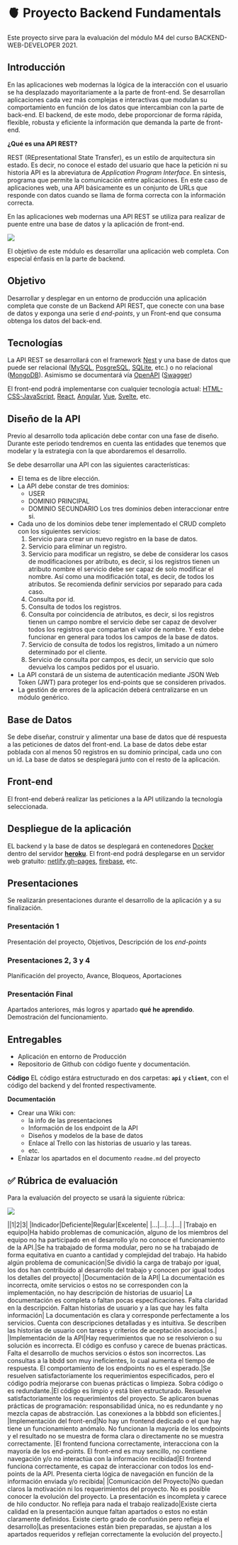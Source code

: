 # 🫀 Proyecto Backend Fundamentals

Este proyecto sirve para la evaluación del módulo M4 del curso BACKEND-WEB-DEVELOPER 2021.

## Introducción

En las aplicaciones web modernas la lógica de la interacción con el usuario se ha desplazado mayoritariamente a la parte de front-end. Se desarrollan aplicaciones cada vez más complejas e interactivas que modulan su comportamiento en función de los datos que intercambian con la parte de back-end. El backend, de este modo, debe proporcionar de forma rápida, flexible, robusta y eficiente la información que demanda la parte de front-end.

__¿Qué es una API REST?__

REST (REpresentational State Transfer), es un estilo de arquitectura sin estado. Es decir, no conoce el estado del usuario que hace la petición ni su historia
API es la abreviatura de _Application Program Interface_. En síntesis, programa que permite la comunicación entre aplicaciones. En este caso de aplicaciones web, una API básicamente es un conjunto de URLs que responde con datos cuando se llama de forma correcta con la información correcta.

En las aplicaciones web modernas una API REST se utiliza para realizar de puente entre una base de datos y la aplicación de front-end.


![](https://cdn-clekk.nitrocdn.com/tkvYXMZryjYrSVhxKeFTeXElceKUYHeV/assets/static/optimized/rev-d50a452/wp-content/uploads/2021/04/What_Is_Web_Application_Architecture_.png)

El objetivo de este módulo es desarrollar una aplicación web completa. Con especial énfasis en la parte de backend.

## Objetivo

Desarrollar y desplegar en un entorno de producción una aplicación completa que conste de un Backend API REST, que conecte con una base de datos y exponga una serie d _end-points_, y un Front-end que consuma obtenga los datos del back-end.

## Tecnologías

La API REST se desarrollará con el framework [Nest](https://docs.nestjs.com/first-steps) y una base de datos que puede ser relacional ([MySQL](https://dev.mysql.com/doc/mysql-getting-started/en/), [PosgreSQL](https://www.postgresqltutorial.com/postgresql-getting-started/), [SQLite](https://www.sqlite.org/quickstart.html), etc.)
o no relacional ([MongoDB](https://docs.mongodb.com/manual/tutorial/getting-started/)). Asimismo se documentará vía [OpenAPI](https://www.openapis.org/) ([Swagger](https://swagger.io/tools/open-source/getting-started/))

El front-end podrá implementarse con cualquier tecnología actual:
[HTML-CSS-JavaScript](https://developer.mozilla.org/es/docs/Learn/Getting_started_with_the_web), [React](https://es.reactjs.org/docs/getting-started.html), [Angular](https://angular.io/start), [Vue](https://v1.vuejs.org/guide/), [Svelte](https://svelte.dev/blog/the-easiest-way-to-get-started), etc.

## Diseño de la API

Previo al desarrollo toda aplicación debe contar con una fase de diseño. Durante este periodo tendremos en cuenta las entidades que tenemos que modelar y la estrategia con la que abordaremos el desarrollo.

Se debe desarrollar una API con las siguientes características:

- El tema es de libre elección.
- La API debe constar de tres dominios:
  - USER
  - DOMINIO PRINCIPAL
  - DOMINIO SECUNDARIO
  Los tres dominios deben interaccionar entre si.
- Cada uno de los dominios debe tener implementado el CRUD completo con los siguientes servicios:
	1. Servicio para crear un nuevo registro en la base de datos.
	2. Servicio para eliminar un registro.
	3. Servicio para modificar un registro, se debe de considerar los casos de modificaciones por atributo, es decir, si los registros tienen un atributo nombre el servicio debe ser capaz de solo modificar el nombre. Así como una modificación total, es decir, de todos los atributos. Se recomienda definir servicios por separado para cada caso.
	4. Consulta por id.
	5. Consulta de todos los registros.
	6. Consulta por coincidencia de atributos, es decir, si los registros tienen un campo nombre el servicio debe ser capaz de devolver todos los registros que compartan el valor de nombre. Y esto debe funcionar en general para todos los campos de la base de datos.
	7. Servicio de consulta de todos los registros, limitado a un número determinado por el cliente.
	8. Servicio de consulta por campos, es decir, un servicio que solo devuelva los campos pedidos por el usuario.
- La API constará de un sistema de autenticación mediante JSON Web Token (JWT) para proteger los end-points que se consideren privados.
- La gestión de errores de la aplicación deberá centralizarse en un módulo genérico.

## Base de Datos
Se debe diseñar, construir y alimentar una base de datos que dé respuesta a las peticiones de datos del front-end.
La base de datos debe estar poblada con al menos 50 registros en su dominio principal, cada uno con un id.
La base de datos se desplegará junto con el resto de la aplicación.

## Front-end
El front-end deberá realizar las peticiones a la API utilizando la tecnología seleccionada.

## Despliegue de la aplicación
EL backend y la base de datos se desplegará en contenedores [Docker](https://www.docker.com/get-started) dentro del servidor [**heroku**](https://devcenter.heroku.com/start).
El front-end podrá desplegarse en un servidor web gratuito: [netlify](https://www.netlify.com/),[gh-pages](https://www.npmjs.com/package/gh-pages), [firebase](https://firebase.google.com/products/hosting?gclsrc=ds&gclsrc=ds&gclid=COXv8cGorvQCFWpFHQkdzwwCsA), etc.

## Presentaciones

Se realizarán presentaciones durante el desarrollo de la aplicación y a su finalización.

### Presentación 1
Presentación del proyecto,
Objetivos,
Descripción de los _end-points_

### Presentaciones 2, 3 y 4
Planificación del proyecto,
Avance,
Bloqueos,
Aportaciones

### Presentación Final
Apartados anteriores, más logros y apartado **qué he aprendido**.
Demostración del funcionamiento.


## Entregables
- Aplicación en entorno de Producción
- Repositorio de Github con código fuente y documentación.

**Código**
EL código estára estructurado en dos carpetas: **`api`** y **`client`**, con el código del backend y del fronted respectivamente.

**Documentación**
- Crear una Wiki con:
	- la info de las presentaciones
	- Información de los endpoint de la API
	- Diseños y modelos de la base de datos
	- Enlace al Trello con las historias de usuario y las tareas.
	- etc.
- Enlazar los apartados en el documento `readme.md` del proyecto

## ✅ Rúbrica de evaluación

Para la evaluación del proyecto se usará la siguiente rúbrica:

![](img/rubrica.jpg)


||1|2|3|
|Indicador|Deficiente|Regular|Excelente|
|...|...|...|...|
|Trabajo en equipo|Ha habido problemas de comunicación, alguno de los miembros del equipo no ha participado en el desarrollo y/o no conoce el funcionamiento de la API.|Se ha trabajado de forma modular, pero no se ha trabajado de forma equitativa en cuanto a cantidad y complejidad del trabajo. Ha habido algún problema de comunicación|Se dividió la carga de trabajo por igual, los dos han contribuido al desarrollo del trabajo y conocen por igual todos los detalles del proyecto|
|Documentación de la API| La documentación es incorrecta, omite servicios o estos no se corresponden con la implementación, no hay descripción de historias de usuario| La documentación es completa o faltan pocas especificaciones. Falta claridad en la descripción. Faltan historias de usuario y a las que hay les falta información| La documentación es clara y corresponde perfectamente a los servicios. Cuenta con descripciones detalladas y es intuitiva. Se describen las historias de usuario con tareas y criterios de aceptación asociados.|
|Implementación de la API|Hay requerimientos que no se resolvieron o su solución es incorrecta. El código es confuso y carece de buenas prácticas. Falta el desarrollo de muchos servicios o éstos son incorrectos. Las consultas a la bbdd son muy ineficientes, lo cual aumenta el tiempo de respuesta. El comportamiento de los endpoints no es el esperado.|Se resuelven satisfactoriamente los requerimientos especificados, pero el código podría mejorarse con buenas prácticas o limpieza. Sobra código o es redundante.|El código es limpio y está bien estructurado. Resuelve satisfactoriamente los requerimientos del proyecto. Se aplicaron buenas prácticas de programación: responsabilidad única, no es redundante y no mezcla capas de abstracción. Las conexiones a la bbbdd son eficientes.|
|Implementación del front-end|No hay un frontend dedicado o el que hay tiene un funcionamiento anómalo. No funcionan la mayoría de los endpoints y el resultado no se muestra de forma clara o directamente no se muestra correctamente. |El frontend funciona correctamente, interacciona con la mayoría de los end-points. El front-end es muy sencillo, no contiene navegación y/o no interactúa con la información recibidad|El frontend funciona correctamente, es capaz de interaccionar con todos los end-points de la API. Presenta cierta lógica de navegación en función de la información enviada y/o recibida|
|Comunicación del Proyecto|No quedan claros la motivación ni los requerimientos del proyecto. No es posible conocer la evolución del proyecto. La presentación es incompleta y carece de hilo conductor. No refleja para nada el trabajo realizado|Existe cierta calidad en la presentación aunque faltan apartados o estos no están claramente definidos. Existe cierto grado de confusión pero refleja el desarrollo|Las presentaciones están bien preparadas, se ajustan a los apartados requeridos y reflejan correctamente la evolución del proyecto.|

